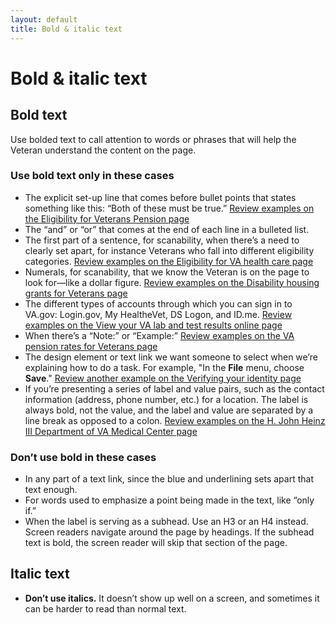 ```yaml
---
layout: default
title: Bold & italic text
---
```


# Bold & italic text

## Bold text

Use bolded text to call attention to words or phrases that will help the Veteran understand the content on the page.


### Use bold text only in these cases

- The explicit set-up line that comes before bullet points that states something like this: “Both of these must be true.” [Review examples on the Eligibility for Veterans Pension page](https://www.va.gov/pension/eligibility/)
- The “and” or “or” that comes at the end of each line in a bulleted list.
- The first part of a sentence, for scanability, when there’s a need to clearly set apart, for instance Veterans who fall into different eligibility categories. [Review examples on the Eligibility for VA health care page](https://www.va.gov/health-care/eligibility/)
- Numerals, for scanability, that we know the Veteran is on the page to look for—like a dollar figure. [Review examples on the Disability housing grants for Veterans page](https://www.va.gov/housing-assistance/disability-housing-grants/)
- The different types of accounts through which you can sign in to VA.gov: Login.gov, My HealtheVet, DS Logon, and ID.me. [Review examples on the View your VA lab and test results online page](https://www.va.gov/health-care/view-test-and-lab-results/)
- When there’s a “Note:” or “Example:” [Review examples on the VA pension rates for Veterans page](https://www.va.gov/pension/veterans-pension-rates/)
- The design element or text link we want someone to select when we’re explaining how to do a task. For example, "In the **File** menu, choose **Save**." [Review another example on the Verifying your identity page](https://www.va.gov/resources/verifying-your-identity-on-vagov/)
- If you’re presenting a series of label and value pairs, such as the contact information (address, phone number, etc.) for a location. The label is always bold, not the value, and the label and value are separated by a line break as opposed to a colon. [Review examples on the H. John Heinz III Department of VA Medical Center page](https://www.va.gov/pittsburgh-health-care/locations/h-john-heinz-iii-department-of-veterans-affairs-medical-center/#caregiver-support)

### Don’t use bold in these cases

- In any part of a text link, since the blue and underlining sets apart that text enough.
- For words used to emphasize a point being made in the text, like “only if.”
- When the label is serving as a subhead. Use an H3 or an H4 instead. Screen readers navigate around the page by headings. If the subhead text is bold, the screen reader will skip that section of the page.

## Italic text

* **Don’t use italics.** It doesn’t show up well on a screen, and sometimes it can be harder to read than normal text.
